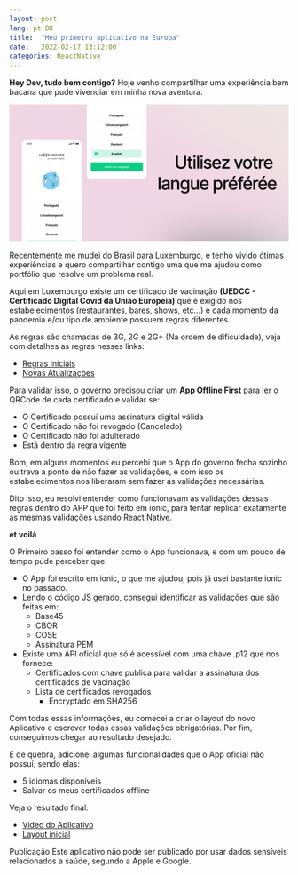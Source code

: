 ```yaml
---
layout: post
lang: pt-BR
title:  "Meu primeiro aplicativo na Europa"
date:   2022-02-17 13:12:00
categories: ReactNative
---
```



**Hey Dev, tudo bem contigo?** Hoje venho compartilhar uma experiência bem bacana que pude vivenciar em minha nova aventura.

<img src="/assets/images/pages/covid-check-lu-banner.jpg">

Recentemente me mudei do Brasil para Luxemburgo, e tenho vivido ótimas experiências e quero compartilhar contigo uma que me ajudou como portfólio que resolve um problema real.

Aqui em Luxemburgo existe um certificado de vacinação **(UEDCC - Certificado Digital Covid da União Europeia)** que é exigido nos estabelecimentos (restaurantes, bares, shows, etc...) e cada momento da pandemia e/ou tipo de ambiente possuem regras diferentes.

As regras são chamadas de 3G, 2G e 2G+ (Na ordem de dificuldade), veja com detalhes as regras nesses links:
- [Regras Iniciais](https://guichet.public.lu/en/actualites/2021/decembre/28-app-covidcheck.html)
- [Novas Atualizações](https://covid19.public.lu/en/covidcheck.html#:~:text=The%202G%2B%20system,CoV%2D2%20rapid%20antigen%20test)

Para validar isso, o governo precisou criar um **App Offline First** para ler o QRCode de cada certificado e validar se:
- O Certificado possuí uma assinatura digital válida
- O Certificado não foi revogado (Cancelado)
- O Certificado não foi adulterado
- Está dentro da regra vigente

Bom, em alguns momentos eu percebi que o App do governo fecha sozinho ou trava a ponto de não fazer as validações, e com isso os estabelecimentos nos liberaram sem fazer as validações necessárias.

Dito isso, eu resolvi entender como funcionavam as validações dessas regras dentro do APP que foi feito em ionic, para tentar replicar exatamente as mesmas validações usando React Native.

**et voilá**

O Primeiro passo foi entender como o App funcionava, e com um pouco de tempo pude perceber que:
- O App foi escrito em ionic, o que me ajudou, pois já usei bastante ionic no passado.
- Lendo o código JS gerado, consegui identificar as validações que são feitas em:
    - Base45
    - CBOR
    - COSE
    - Assinatura PEM
- Existe uma API oficial que só é acessível com uma chave .p12 que nos fornece:
    - Certificados com chave publica para validar a assinatura dos certificados de vacinação
    - Lista de certificados revogados
        - Encryptado em SHA256

Com todas essas informações, eu comecei a criar o layout do novo Aplicativo e escrever todas essas validações obrigatórias. Por fim, conseguimos chegar ao resultado desejado.

E de quebra, adicionei algumas funcionalidades que o App oficial não possuí, sendo elas:
- 5 idiomas disponíveis
- Salvar os meus certificados offline

Veja o resultado final:
- [Video do Aplicativo](https://pedroentringer.dev/app/covid-check-lu/)
- [Layout inicial](https://www.figma.com/file/FgWcvLqgUQyMF77909GxQM/CovidCheck---Lu?node-id=0%3A1)


<div class="splash projects">
    <div class="content">
        <span class="title">Publicação</span>
        <span class="description">Este aplicativo não pode ser publicado por usar dados sensíveis relacionados a saúde, segundo a Apple e Google.</span>
    </div>
</div>